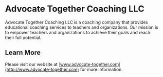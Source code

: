 # Advocate Together Coaching LLC

Advocate Together Coaching LLC is a coaching company that provides educational coaching services to teachers and organizations. Our mission is to empower teachers and organizations to achieve their goals and reach their full potential.

## Learn More
Please visit our website at [www.advocate-together.com](http://www.advocate-together.com) for more information.
